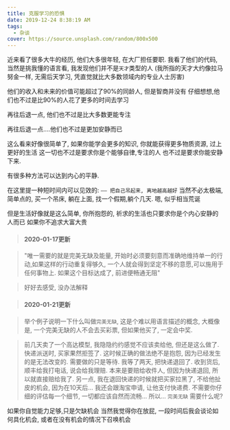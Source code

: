 ```yaml
---
title: 克服学习的恐惧
date: 2019-12-24 8:38:19 AM
tags:
  - 杂谈
cover: https://source.unsplash.com/random/800x500
---
```


近来看了很多大牛的经历, 他们大多很年轻, 在大厂担任要职.
我看了他们的代码, 当然是挑我懂的语言看, 我发现他们并不是`天才`类型的人
(我所指的天才大约像拉马努金一样, 无需后天学习, 凭直觉就比大多数领域内的专业人士厉害)

他们的收入和未来的价值可能超过了90%的同龄人, 但是智商并没有
仔细想想,他们也不过是比90%的人花了更多的时间去学习

再往后退一点, 他们也不过是比大多数更能专注

再往后退一点….他们也不过是更加安静而已

这么看来好像很简单了, 如果你能学会更多的知识, 你就能获得更多物质资源, 过上更好的生活
这一切也不过是要求你是个能够自律,专注的人
也不过是要求你能安静下来.

有很多种方法可以达到内心的平静.


在这里提一种短时间内可以见效的:
  `—— 把自己吊起来, 离地越高越好`
当然不必太极端, 简单点的, 买一个吊床, 躺在上面, 找一个假期,躺个几天.
嗯, 似乎相当荒诞

但是生活好像就是这么简单, 
你所抱怨的, 祈求的生活也只要求你是个内心安静的人而已
如果你不追求大富大贵

> #### 2020-01-17更新

> "唯一需要的就是完美无缺及能量, 开始时必须要刻意而准确地维持单一的行动,如果这样的行动重复得够久, 一个人就会得到坚定不移的意愿,可以施用于任何事物上. 如果这个目标达成了, 前进便畅通无阻"

> 好好去感受, 没办法解释

> #### 2020-01-21更新

> 举个例子说明一下什么叫做`完美无缺`, 这是个难以用语言描述的概念, 大概像是, 一个完美无缺的人不会去买彩票, 但如果他买了, 一定会中奖.

> 前几天卖了一个高达模型, 我隐隐约约感觉不应该卖给他, 但还是这么做了. 快递派送时, 买家果然拒签了. 这时候正确的做法绝不是抱怨, 因为已经发生的是无法改变的. 需要做的只是等待. 我等了两天, 把快递退回了. 收到货后, 顺丰给我打电话, 说会给我理赔. 本来是要赔给收件人, 但因为快递退回, 所以就直接赔给我了. 另一点, 我在退回快递的时候就把买家拉黑了, 不给他扯皮的机会, 因为在10天后... 我还会跟淘宝申请, 让他支付快递费. 不需要你仔细的评估每一个细节, 一切都应该自然而流畅...  所以... `完美无缺` 需要什么呢? 



如果你自觉能力足够,只是欠缺机会
当然我觉得你在放屁,
一段时间后我会谈论如何具化机会,
或者在没有机会的情况下召唤机会